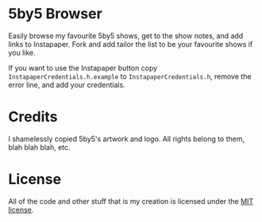 # 5by5 Browser

Easily browse my favourite 5by5 shows, get to the show notes, and add links to Instapaper. Fork and add tailor the list to be your favourite shows if you like.

If you want to use the Instapaper button copy `InstapaperCredentials.h.example` to `InstapaperCredentials.h`, remove the error line, and add your credentials.

# Credits

I shamelessly copied 5by5's artwork and logo. All rights belong to them, blah blah blah, etc.

# License

All of the code and other stuff that is my creation is licensed under the [MIT license](http://sjs.mit-license.org).
